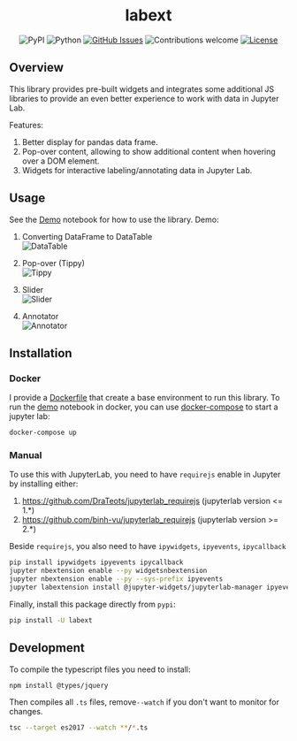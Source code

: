 <h1 align="center">labext</h1>

<div align="center">

![PyPI](https://img.shields.io/pypi/v/labext)
![Python](https://img.shields.io/badge/python-v3.6+-blue.svg)
[![GitHub Issues](https://img.shields.io/github/issues/binh-vu/labext.svg)](https://github.com/binh-vu/labext/issues)
![Contributions welcome](https://img.shields.io/badge/contributions-welcome-orange.svg)
[![License](https://img.shields.io/badge/license-MIT-blue.svg)](https://opensource.org/licenses/MIT)

</div>

## Overview

This library provides pre-built widgets and integrates some additional JS libraries to provide an even better experience to work with data in Jupyter Lab.

Features:
1. Better display for pandas data frame.
2. Pop-over content, allowing to show additional content when hovering over a DOM element. 
3. Widgets for interactive labeling/annotating data in Jupyter Lab. 

## Usage

See the [Demo](./demo.ipynb) notebook for how to use the library. Demo:

1. Converting DataFrame to DataTable
<br/>![DataTable](./assets/datatable.gif)

2. Pop-over (Tippy)
<br/>![Tippy](./assets/tippy.gif)

3. Slider
<br/>![Slider](./assets/slider.gif)

4. Annotator 
<br/>![Annotator](./assets/annotator.gif)


## Installation

### Docker

I provide a [Dockerfile](./Dockerfile) that create a base environment to run this library. To run the [demo](./demo.ipynb) notebook in docker, you can use [docker-compose](./docker-compose.yml) to start a jupyter lab:
```bash
docker-compose up
``` 

### Manual
To use this with JupyterLab, you need to have `requirejs` enable in Jupyter by installing either:

1. https://github.com/DraTeots/jupyterlab_requirejs (jupyterlab version <= 1.*)
2. https://github.com/binh-vu/jupyterlab_requirejs  (jupyterlab version >= 2.*)

Beside `requirejs`, you also need to have `ipywidgets`, `ipyevents`, `ipycallback`

```bash
pip install ipywidgets ipyevents ipycallback
jupyter nbextension enable --py widgetsnbextension
jupyter nbextension enable --py --sys-prefix ipyevents
jupyter labextension install @jupyter-widgets/jupyterlab-manager ipyevents ipycallback
```

Finally, install this package directly from `pypi`:

```bash
pip install -U labext
``` 

## Development

To compile the typescript files you need to install:

```bash
npm install @types/jquery
```

Then compiles all `.ts` files, remove`--watch` if you don't want to monitor for changes.

```bash
tsc --target es2017 --watch **/*.ts
```
